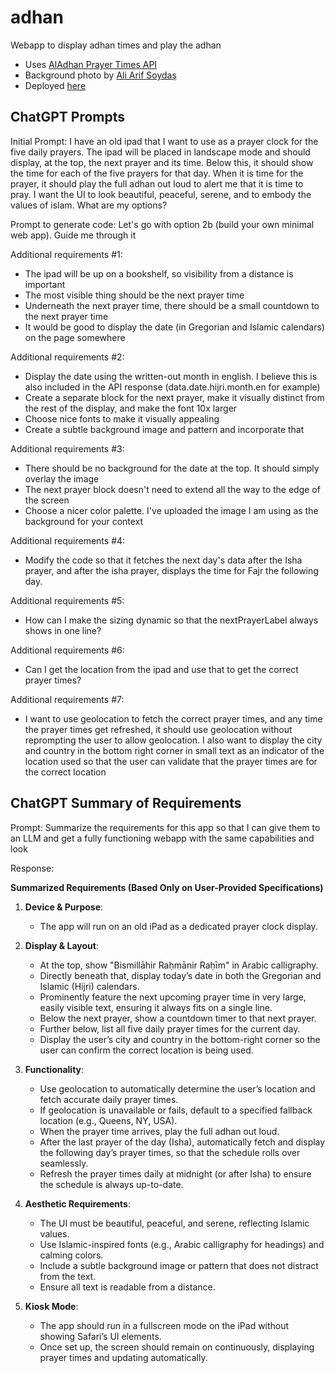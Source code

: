 # adhan
Webapp to display adhan times and play the adhan

- Uses [AlAdhan Prayer Times API](https://aladhan.com/prayer-times-api)
- Background photo by [Ali Arif Soydaş](https://unsplash.com/photos/two-mosque-minarets-under-calm-sky-uwzPks8CE3k?utm_content=creditCopyText&utm_medium=referral&utm_source=unsplash)
- Deployed [here](https://github.com/jwarwani/adhan)

## ChatGPT Prompts

Initial Prompt:
I have an old ipad that I want to use as a prayer clock for the five daily prayers. The ipad will be placed in landscape mode and should display, at the top, the next prayer and its time. Below this, it should show the time for each of the five prayers for that day. When it is time for the prayer, it should play the full adhan out loud to alert me that it is time to pray. I want the UI to look beautiful, peaceful, serene, and to embody the values of islam. What are my options?

Prompt to generate code:
Let's go with option 2b (build your own minimal web app). Guide me through it

Additional requirements #1:
- The ipad will be up on a bookshelf, so visibility from a distance is important
- The most visible thing should be the next prayer time
- Underneath the next prayer time, there should be a small countdown to the next prayer time
- It would be good to display the date (in Gregorian and Islamic calendars) on the page somewhere

Additional requirements #2:
- Display the date using the written-out month in english. I believe this is also included in the API response (data.date.hijri.month.en for example)
- Create a separate block for the next prayer, make it visually distinct from the rest of the display, and make the font 10x larger
- Choose nice fonts to make it visually appealing
- Create a subtle background image and pattern and incorporate that

Additional requirements #3: 
- There should be no background for the date at the top. It should simply overlay the image
- The next prayer block doesn't need to extend all the way to the edge of the screen
- Choose a nicer color palette. I've uploaded the image I am using as the background for your context

Additional requirements #4: 
- Modify the code so that it fetches the next day's data after the Isha prayer, and after the isha prayer, displays the time for Fajr the following day.

Additional requirements #5:
- How can I make the sizing dynamic so that the nextPrayerLabel always shows in one line?

Additional requirements #6:
- Can I get the location from the ipad and use that to get the correct prayer times?

Additional requirements #7:
- I want to use geolocation to fetch the correct prayer times, and any time the prayer times get refreshed, it should use geolocation without reprompting the user to allow geolocation. I also want to display the city and country in the bottom right corner in small text as an indicator of the location used so that the user can validate that the prayer times are for the correct location

## ChatGPT Summary of Requirements

Prompt: Summarize the requirements for this app so that I can give them to an LLM and get a fully functioning webapp with the same capabilities and look

Response:

**Summarized Requirements (Based Only on User-Provided Specifications)**

1. **Device & Purpose**:  
   - The app will run on an old iPad as a dedicated prayer clock display.

2. **Display & Layout**:  
   - At the top, show "Bismillāhir Raḥmānir Raḥīm" in Arabic calligraphy.
   - Directly beneath that, display today’s date in both the Gregorian and Islamic (Hijri) calendars.
   - Prominently feature the next upcoming prayer time in very large, easily visible text, ensuring it always fits on a single line.
   - Below the next prayer, show a countdown timer to that next prayer.
   - Further below, list all five daily prayer times for the current day.
   - Display the user’s city and country in the bottom-right corner so the user can confirm the correct location is being used.

3. **Functionality**:  
   - Use geolocation to automatically determine the user’s location and fetch accurate daily prayer times.
   - If geolocation is unavailable or fails, default to a specified fallback location (e.g., Queens, NY, USA).
   - When the prayer time arrives, play the full adhan out loud.
   - After the last prayer of the day (Isha), automatically fetch and display the following day’s prayer times, so that the schedule rolls over seamlessly.
   - Refresh the prayer times daily at midnight (or after Isha) to ensure the schedule is always up-to-date.

4. **Aesthetic Requirements**:  
   - The UI must be beautiful, peaceful, and serene, reflecting Islamic values.
   - Use Islamic-inspired fonts (e.g., Arabic calligraphy for headings) and calming colors.
   - Include a subtle background image or pattern that does not distract from the text.
   - Ensure all text is readable from a distance.

5. **Kiosk Mode**:  
   - The app should run in a fullscreen mode on the iPad without showing Safari’s UI elements.
   - Once set up, the screen should remain on continuously, displaying prayer times and updating automatically.

